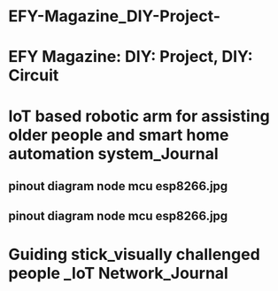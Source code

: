 # EFY-Magazine_DIY-Project-
# EFY Magazine: DIY: Project, DIY: Circuit
# IoT based robotic arm for assisting older people and smart home automation system_Journal
## pinout diagram node mcu esp8266.jpg
## pinout diagram node mcu esp8266.jpg
# Guiding stick_visually challenged people _IoT Network_Journal

